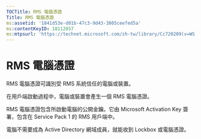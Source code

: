 ```yaml
---
TOCTitle: RMS 電腦憑證
Title: RMS 電腦憑證
ms:assetid: '1841d53e-d01b-47c3-9d43-3805ceefed5a'
ms:contentKeyID: 18112857
ms:mtpsurl: 'https://technet.microsoft.com/zh-tw/library/Cc720209(v=WS.10)'
---
```


RMS 電腦憑證
============

RMS 電腦憑證可識別受 RMS 系統信任的電腦或裝置。

在用戶端啟動過程中，電腦或裝置會產生一個 RMS 電腦憑證。

RMS 電腦憑證包含所啟動電腦的公開金鑰。它由 Microsoft Activation Key 簽署，包含在 Service Pack 1 的 RMS 用戶端中。

電腦不需要成為 Active Directory 網域成員，就能收到 Lockbox 或電腦憑證。
